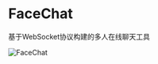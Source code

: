 # FaceChat
基于WebSocket协议构建的多人在线聊天工具

![FaceChat](https://github.com/Lqlsoftware/FuckChat/blob/master/web/images/fuckchat.png?raw=true)
